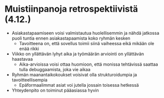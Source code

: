 # Muistiinpanoja retrospektiivistä (4.12.)

- Asiakastapaamiseen voisi valmistautua huolellisemmin ja nähdä jatkossa puoli tuntia ennen asiakastapaamista koko ryhmän kesken
    - Tavoitteena on, että sovellus toimii siinä vaiheessa eikä mikään ole enää rikki
- Viikko on yllättävän lyhyt aika ja työmäärän arviointi on yllättävän haastavaa
    - Aika-arvioissa voisi ottaa huomioon, että monissa tehtävissä saattaa tulla debuggaamista, joka vie aikaa
- Ryhmän maanantaikokoukset voisivat olla strukturoidumpia ja tavoitteellisempia
    - Epäformaalimmat asiat voi jutella jossain toisessa hetkessä
- Yhteydenpito on toiminut pääasiassa hyvin